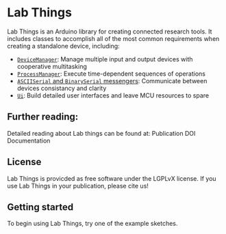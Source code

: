 # Lab Things
Lab Things is an Arduino library for creating connected research tools. It includes classes to accomplish all of the most common requirements when creating a standalone device, including:

* [`DeviceManager`](src/devices/devices.md): Manage multiple input and output devices with cooperative multitasking
* [`ProcessManager`](src/messengers/process_manager.md): Execute time-dependent sequences of operations
* [`ASCIISerial` and `BinarySerial` messengers](src/messengers/messengers.md): Communicate between devices consistancy and clarity
* [`Ui`](src/ui/ui.md): Build detailed user interfaces and leave MCU resources to spare

## Further reading:
Detailed reading about Lab things can be found at:
Publication DOI
Documentation

## License
Lab Things is provicded as free software under the LGPLvX license. If you use Lab Things in your publication, please cite us!

## Getting started
To begin using Lab Things, try one of the example sketches.
